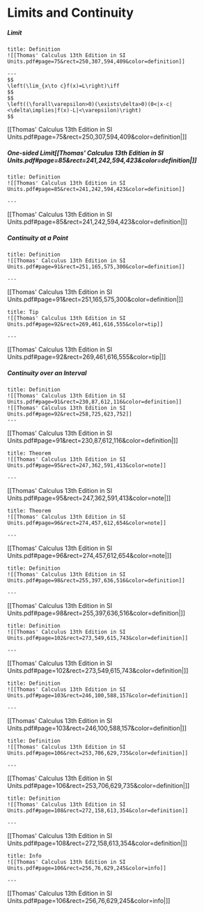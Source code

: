 
# Limits and Continuity

##### Limit
```ad-abstract
title: Definition
![[Thomas' Calculus 13th Edition in SI Units.pdf#page=75&rect=250,307,594,409&color=definition]]

---
$$
\left(\lim_{x\to c}f(x)=L\right)\iff
$$
$$
\left((\forall\varepsilon>0)(\exists\delta>0)(0<|x-c|<\delta\implies|f(x)-L|<\varepsilon)\right)
$$
```
[[Thomas' Calculus 13th Edition in SI Units.pdf#page=75&rect=250,307,594,409&color=definition|]]

##### One-sided Limit[[Thomas' Calculus 13th Edition in SI Units.pdf#page=85&rect=241,242,594,423&color=definition|]]
```ad-abstract
title: Definition
![[Thomas' Calculus 13th Edition in SI Units.pdf#page=85&rect=241,242,594,423&color=definition]]

---
```
[[Thomas' Calculus 13th Edition in SI Units.pdf#page=85&rect=241,242,594,423&color=definition|]]
##### Continuity at a Point
```ad-abstract
title: Definition
![[Thomas' Calculus 13th Edition in SI Units.pdf#page=91&rect=251,165,575,300&color=definition]]

---
```
[[Thomas' Calculus 13th Edition in SI Units.pdf#page=91&rect=251,165,575,300&color=definition|]]
```ad-tip
title: Tip
![[Thomas' Calculus 13th Edition in SI Units.pdf#page=92&rect=269,461,616,555&color=tip]]

---
```
[[Thomas' Calculus 13th Edition in SI Units.pdf#page=92&rect=269,461,616,555&color=tip|]]



##### Continuity over an Interval
```ad-abstract
title: Definition
![[Thomas' Calculus 13th Edition in SI Units.pdf#page=91&rect=230,87,612,116&color=definition]]
![[Thomas' Calculus 13th Edition in SI Units.pdf#page=92&rect=258,725,623,752]]
---
```
[[Thomas' Calculus 13th Edition in SI Units.pdf#page=91&rect=230,87,612,116&color=definition|]]

```ad-note
title: Theorem
![[Thomas' Calculus 13th Edition in SI Units.pdf#page=95&rect=247,362,591,413&color=note]]

---
```
[[Thomas' Calculus 13th Edition in SI Units.pdf#page=95&rect=247,362,591,413&color=note|]]
```ad-note
title: Theorem
![[Thomas' Calculus 13th Edition in SI Units.pdf#page=96&rect=274,457,612,654&color=note]]

---
```
[[Thomas' Calculus 13th Edition in SI Units.pdf#page=96&rect=274,457,612,654&color=note|]]


```ad-abstract
title: Definition
![[Thomas' Calculus 13th Edition in SI Units.pdf#page=98&rect=255,397,636,516&color=definition]]

---
```
[[Thomas' Calculus 13th Edition in SI Units.pdf#page=98&rect=255,397,636,516&color=definition|]]

```ad-abstract
title: Definition
![[Thomas' Calculus 13th Edition in SI Units.pdf#page=102&rect=273,549,615,743&color=definition]]

---
```
[[Thomas' Calculus 13th Edition in SI Units.pdf#page=102&rect=273,549,615,743&color=definition|]]

```ad-abstract
title: Definition
![[Thomas' Calculus 13th Edition in SI Units.pdf#page=103&rect=246,100,588,157&color=definition]]

---
```
[[Thomas' Calculus 13th Edition in SI Units.pdf#page=103&rect=246,100,588,157&color=definition|]]

```ad-abstract
title: Definition
![[Thomas' Calculus 13th Edition in SI Units.pdf#page=106&rect=253,706,629,735&color=definition]]

---
```
[[Thomas' Calculus 13th Edition in SI Units.pdf#page=106&rect=253,706,629,735&color=definition|]]


```ad-abstract
title: Definition
![[Thomas' Calculus 13th Edition in SI Units.pdf#page=108&rect=272,158,613,354&color=definition]]

---
```
[[Thomas' Calculus 13th Edition in SI Units.pdf#page=108&rect=272,158,613,354&color=definition|]]

```ad-info
title: Info
![[Thomas' Calculus 13th Edition in SI Units.pdf#page=106&rect=256,76,629,245&color=info]]

---
```
[[Thomas' Calculus 13th Edition in SI Units.pdf#page=106&rect=256,76,629,245&color=info|]]

